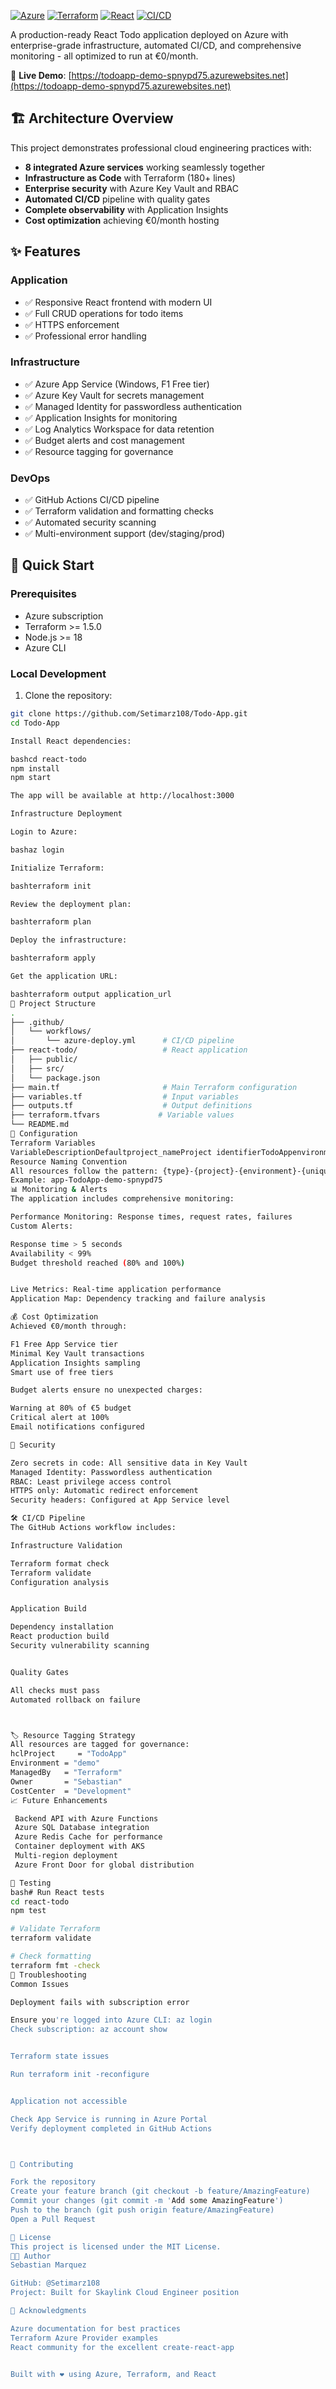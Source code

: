 
[![Azure](https://img.shields.io/badge/Azure-Cloud-0078D4?logo=microsoft-azure)](https://azure.microsoft.com)
[![Terraform](https://img.shields.io/badge/Terraform-IaC-7B42BC?logo=terraform)](https://www.terraform.io/)
[![React](https://img.shields.io/badge/React-18-61DAFB?logo=react)](https://reactjs.org/)
[![CI/CD](https://img.shields.io/badge/CI%2FCD-GitHub%20Actions-2088FF?logo=github-actions)](https://github.com/features/actions)

A production-ready React Todo application deployed on Azure with enterprise-grade infrastructure, automated CI/CD, and comprehensive monitoring - all optimized to run at €0/month.

🔗 **Live Demo**: [https://todoapp-demo-spnypd75.azurewebsites.net](https://todoapp-demo-spnypd75.azurewebsites.net)

## 🏗️ Architecture Overview

This project demonstrates professional cloud engineering practices with:

- **8 integrated Azure services** working seamlessly together
- **Infrastructure as Code** with Terraform (180+ lines)
- **Enterprise security** with Azure Key Vault and RBAC
- **Automated CI/CD** pipeline with quality gates
- **Complete observability** with Application Insights
- **Cost optimization** achieving €0/month hosting

## ✨ Features

### Application
- ✅ Responsive React frontend with modern UI
- ✅ Full CRUD operations for todo items
- ✅ HTTPS enforcement
- ✅ Professional error handling

### Infrastructure
- ✅ Azure App Service (Windows, F1 Free tier)
- ✅ Azure Key Vault for secrets management
- ✅ Managed Identity for passwordless authentication
- ✅ Application Insights for monitoring
- ✅ Log Analytics Workspace for data retention
- ✅ Budget alerts and cost management
- ✅ Resource tagging for governance

### DevOps
- ✅ GitHub Actions CI/CD pipeline
- ✅ Terraform validation and formatting checks
- ✅ Automated security scanning
- ✅ Multi-environment support (dev/staging/prod)

## 🚀 Quick Start

### Prerequisites
- Azure subscription
- Terraform >= 1.5.0
- Node.js >= 18
- Azure CLI

### Local Development

1. Clone the repository:
```bash
git clone https://github.com/Setimarz108/Todo-App.git
cd Todo-App

Install React dependencies:

bashcd react-todo
npm install
npm start

The app will be available at http://localhost:3000

Infrastructure Deployment

Login to Azure:

bashaz login

Initialize Terraform:

bashterraform init

Review the deployment plan:

bashterraform plan

Deploy the infrastructure:

bashterraform apply

Get the application URL:

bashterraform output application_url
📁 Project Structure
.
├── .github/
│   └── workflows/
│       └── azure-deploy.yml      # CI/CD pipeline
├── react-todo/                   # React application
│   ├── public/
│   ├── src/
│   └── package.json
├── main.tf                       # Main Terraform configuration
├── variables.tf                  # Input variables
├── outputs.tf                    # Output definitions
├── terraform.tfvars             # Variable values
└── README.md
🔧 Configuration
Terraform Variables
VariableDescriptionDefaultproject_nameProject identifierTodoAppenvironmentDeployment environmentdemolocationAzure regionWest Europe
Resource Naming Convention
All resources follow the pattern: {type}-{project}-{environment}-{uniqueid}
Example: app-TodoApp-demo-spnypd75
📊 Monitoring & Alerts
The application includes comprehensive monitoring:

Performance Monitoring: Response times, request rates, failures
Custom Alerts:

Response time > 5 seconds
Availability < 99%
Budget threshold reached (80% and 100%)


Live Metrics: Real-time application performance
Application Map: Dependency tracking and failure analysis

💰 Cost Optimization
Achieved €0/month through:

F1 Free App Service tier
Minimal Key Vault transactions
Application Insights sampling
Smart use of free tiers

Budget alerts ensure no unexpected charges:

Warning at 80% of €5 budget
Critical alert at 100%
Email notifications configured

🔐 Security

Zero secrets in code: All sensitive data in Key Vault
Managed Identity: Passwordless authentication
RBAC: Least privilege access control
HTTPS only: Automatic redirect enforcement
Security headers: Configured at App Service level

🛠️ CI/CD Pipeline
The GitHub Actions workflow includes:

Infrastructure Validation

Terraform format check
Terraform validate
Configuration analysis


Application Build

Dependency installation
React production build
Security vulnerability scanning


Quality Gates

All checks must pass
Automated rollback on failure



🏷️ Resource Tagging Strategy
All resources are tagged for governance:
hclProject     = "TodoApp"
Environment = "demo"
ManagedBy   = "Terraform"
Owner       = "Sebastian"
CostCenter  = "Development"
📈 Future Enhancements

 Backend API with Azure Functions
 Azure SQL Database integration
 Azure Redis Cache for performance
 Container deployment with AKS
 Multi-region deployment
 Azure Front Door for global distribution

🧪 Testing
bash# Run React tests
cd react-todo
npm test

# Validate Terraform
terraform validate

# Check formatting
terraform fmt -check
🚨 Troubleshooting
Common Issues

Deployment fails with subscription error

Ensure you're logged into Azure CLI: az login
Check subscription: az account show


Terraform state issues

Run terraform init -reconfigure


Application not accessible

Check App Service is running in Azure Portal
Verify deployment completed in GitHub Actions



🤝 Contributing

Fork the repository
Create your feature branch (git checkout -b feature/AmazingFeature)
Commit your changes (git commit -m 'Add some AmazingFeature')
Push to the branch (git push origin feature/AmazingFeature)
Open a Pull Request

📝 License
This project is licensed under the MIT License.
👨‍💻 Author
Sebastian Marquez

GitHub: @Setimarz108
Project: Built for Skaylink Cloud Engineer position

🙏 Acknowledgments

Azure documentation for best practices
Terraform Azure Provider examples
React community for the excellent create-react-app


Built with ❤️ using Azure, Terraform, and React
